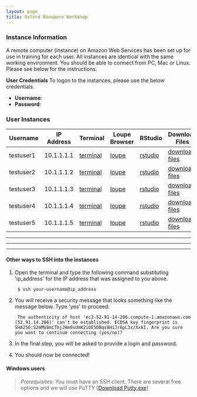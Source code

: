 ```yaml
---
layout: page
title: Oxford Nanopore Workshop
---
```


### Instance Information 

A remote computer (instance) on Amazon Web Services has been set up for use in training for each user. All instances are identical with the same working environment. You should be able to connect from PC, Mac or Linux. Please see below for the instructions.

**User Credentials**
To logon to the instances, please use the below credentials. 

- **Username**: 
- **Password**: 

### User Instances
Username   |  IP Address  |  Terminal                                                                   |  Loupe Browser                                               |  RStudio                                                       |  Download Files
-----------|--------------|-----------------------------------------------------------------------------|--------------------------------------------------------------|----------------------------------------------------------------|----------------------------------------------------------------
testuser1  |  10.1.1.1.1  |  <a href='http://10.1.1.1.1:8888/terminals/1' target='_blank'>terminal</a>  |  <a href='http://10.1.1.1.1:3000' target='_blank'>loupe</a>  |  <a href='http://10.1.1.1.1:8787' target='_blank'>rstudio</a>  |  <a href='http://10.1.1.1.1' target='_blank'>download files</a>
testuser2  |  10.1.1.1.2  |  <a href='http://10.1.1.1.2:8888/terminals/1' target='_blank'>terminal</a>  |  <a href='http://10.1.1.1.2:3000' target='_blank'>loupe</a>  |  <a href='http://10.1.1.1.2:8787' target='_blank'>rstudio</a>  |  <a href='http://10.1.1.1.2' target='_blank'>download files</a>
testuser3  |  10.1.1.1.3  |  <a href='http://10.1.1.1.3:8888/terminals/1' target='_blank'>terminal</a>  |  <a href='http://10.1.1.1.3:3000' target='_blank'>loupe</a>  |  <a href='http://10.1.1.1.3:8787' target='_blank'>rstudio</a>  |  <a href='http://10.1.1.1.3' target='_blank'>download files</a>
testuser4  |  10.1.1.1.4  |  <a href='http://10.1.1.1.4:8888/terminals/1' target='_blank'>terminal</a>  |  <a href='http://10.1.1.1.4:3000' target='_blank'>loupe</a>  |  <a href='http://10.1.1.1.4:8787' target='_blank'>rstudio</a>  |  <a href='http://10.1.1.1.4' target='_blank'>download files</a>
testuser5  |  10.1.1.1.5  |  <a href='http://10.1.1.1.5:8888/terminals/1' target='_blank'>terminal</a>  |  <a href='http://10.1.1.1.5:3000' target='_blank'>loupe</a>  |  <a href='http://10.1.1.1.5:8787' target='_blank'>rstudio</a>  |  <a href='http://10.1.1.1.5' target='_blank'>download files</a>


***
***
***

#### Other ways to SSH into the instances

1. Open the terminal and type the following command substituting 'ip_address' for the IP address that was assigned to you above. 

        $ ssh your-username@ip_address

2. You will receive a security message that looks something like the message below. Type 'yes' to proceed.

        The authenticity of host 'ec2-52-91-14-206.compute-1.amazonaws.com (52.91.14.206)' can't be established. ECDSA key fingerprint is SHA256:S2mMV8mCThjJHm0sUmK2iOE5DBqs8HiJr6pL3x/XxkI. Are you sure you want to continue connecting (yes/no)?

3. In the final step, you will be asked to provide a login and password. 

4. You should now be connected!

#### **Windows users**

> *Prerequisites*: You must have an SSH client. There are several free options and we will use PuTTY [[Download Putty.exe](http://www.chiark.greenend.org.uk/~sgtatham/putty/download.html)]
